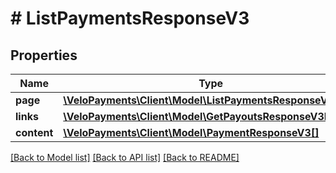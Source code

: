 # # ListPaymentsResponseV3

## Properties

Name | Type | Description | Notes
------------ | ------------- | ------------- | -------------
**page** | [**\VeloPayments\Client\Model\ListPaymentsResponseV3Page**](ListPaymentsResponseV3Page.md) |  | [optional] 
**links** | [**\VeloPayments\Client\Model\GetPayoutsResponseV3Links[]**](GetPayoutsResponseV3Links.md) |  | [optional] 
**content** | [**\VeloPayments\Client\Model\PaymentResponseV3[]**](PaymentResponseV3.md) |  | [optional] 

[[Back to Model list]](../../README.md#documentation-for-models) [[Back to API list]](../../README.md#documentation-for-api-endpoints) [[Back to README]](../../README.md)


